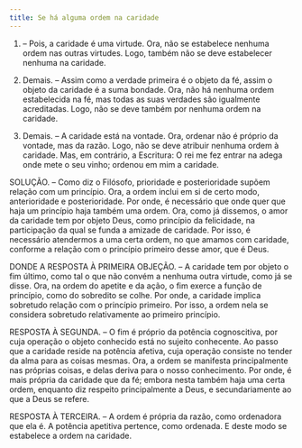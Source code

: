 ```yaml
---
title: Se há alguma ordem na caridade
---
```


1. – Pois, a caridade é uma virtude. Ora, não se estabelece nenhuma ordem nas outras virtudes. Logo, também não se deve estabelecer nenhuma na caridade.  

2. Demais. – Assim como a verdade primeira é o objeto da fé, assim o objeto da caridade é a suma bondade. Ora, não há nenhuma ordem estabelecida na fé, mas todas as suas verdades são igualmente acreditadas. Logo, não se deve também por nenhuma ordem na caridade.  

3. Demais. – A caridade está na vontade. Ora, ordenar não é próprio da vontade, mas da razão. Logo, não se deve atribuir nenhuma ordem à caridade.  Mas, em contrário, a Escritura: O rei me fez entrar na adega onde mete o seu vinho; ordenou em mim a caridade.  

SOLUÇÃO. – Como diz o Filósofo, prioridade e posterioridade supõem relação com um princípio. Ora, a ordem inclui em si de certo modo, anterioridade e posterioridade. Por onde, é necessário que onde quer que haja um princípio haja também uma ordem. Ora, como já dissemos, o amor da caridade tem por objeto Deus, como princípio da felicidade, na participação da qual se funda a amizade de caridade. Por isso, é necessário atendermos a uma certa ordem, no que amamos com caridade, conforme a relação com o princípio primeiro desse amor, que é Deus.  

DONDE A RESPOSTA À PRIMEIRA OBJEÇÃO. – A caridade tem por objeto o fim último, como tal o que não convém a nenhuma outra virtude, como já se disse. Ora, na ordem do apetite e da ação, o fim exerce a função de princípio, como do sobredito se colhe. Por onde, a caridade implica sobretudo relação com o princípio primeiro. Por isso, a ordem nela se considera sobretudo relativamente ao primeiro princípio.  

RESPOSTA À SEGUNDA. – O fim é próprio da potência cognoscitiva, por cuja operação o objeto conhecido está no sujeito conhecente. Ao passo que a caridade reside na potência afetiva, cuja operação consiste no tender da alma para as coisas mesmas. Ora, a ordem se manifesta principalmente nas próprias coisas, e delas deriva para o nosso conhecimento. Por onde, é mais própria da caridade que da fé; embora nesta também haja uma certa ordem, enquanto diz respeito principalmente a Deus, e secundariamente ao que a Deus se refere.  

RESPOSTA À TERCEIRA. – A ordem é própria da razão, como ordenadora que ela é. A potência apetitiva pertence, como ordenada. E deste modo se estabelece a ordem na caridade.